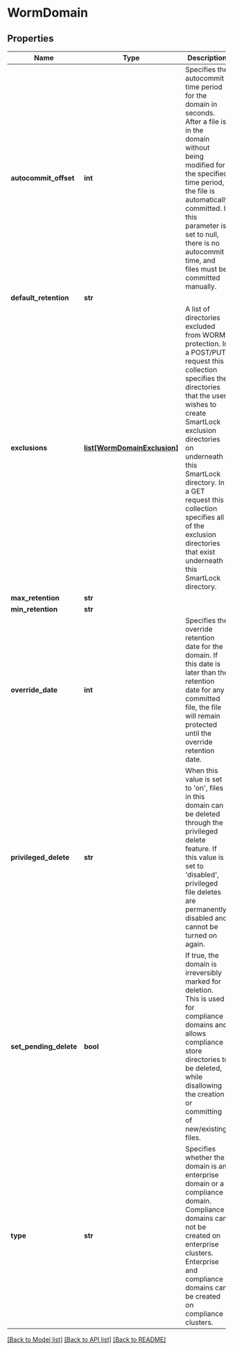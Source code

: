 # WormDomain

## Properties
Name | Type | Description | Notes
------------ | ------------- | ------------- | -------------
**autocommit_offset** | **int** | Specifies the autocommit time period for the domain in seconds.  After a file is in the domain without being modified for the specified time period, the file is automatically committed. If this parameter is set to null, there is no autocommit time, and files must be committed manually. | [optional] 
**default_retention** | **str** |  | [optional] 
**exclusions** | [**list[WormDomainExclusion]**](WormDomainExclusion.md) | A list of directories excluded from WORM protection. In a POST/PUT request this collection specifies the directories that the user wishes to create SmartLock exclusion directories on underneath this SmartLock directory. In a GET request this collection specifies all of the exclusion directories that exist underneath this SmartLock directory. | [optional] 
**max_retention** | **str** |  | [optional] 
**min_retention** | **str** |  | [optional] 
**override_date** | **int** | Specifies the override retention date for the domain. If this date is later than the retention date for any committed file, the file will remain protected until the override retention date. | [optional] 
**privileged_delete** | **str** | When this value is set to &#39;on&#39;, files in this domain can be deleted through the privileged delete feature. If this value is set to &#39;disabled&#39;, privileged file deletes are permanently disabled and cannot be turned on again. | [optional] 
**set_pending_delete** | **bool** | If true, the domain is irreversibly marked for deletion. This is used for compliance domains and allows compliance store directories to be deleted, while disallowing the creation or committing of new/existing files. | [optional] 
**type** | **str** | Specifies whether the domain is an enterprise domain or a compliance domain. Compliance domains can not be created on enterprise clusters. Enterprise and compliance domains can be created on compliance clusters. | [optional] 

[[Back to Model list]](../README.md#documentation-for-models) [[Back to API list]](../README.md#documentation-for-api-endpoints) [[Back to README]](../README.md)


